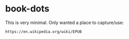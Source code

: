 # book-dots

This is very minimal. Only wanted a place to capture/use:

    https://en.wikipedia.org/wiki/EPUB
